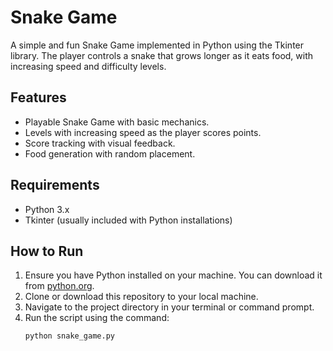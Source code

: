 # Snake Game

A simple and fun Snake Game implemented in Python using the Tkinter library. The player controls a snake that grows longer as it eats food, with increasing speed and difficulty levels.

## Features

- Playable Snake Game with basic mechanics.
- Levels with increasing speed as the player scores points.
- Score tracking with visual feedback.
- Food generation with random placement.

## Requirements

- Python 3.x
- Tkinter (usually included with Python installations)

## How to Run

1. Ensure you have Python installed on your machine. You can download it from [python.org](https://www.python.org/downloads/).
2. Clone or download this repository to your local machine.
3. Navigate to the project directory in your terminal or command prompt.
4. Run the script using the command:
   ```bash
   python snake_game.py